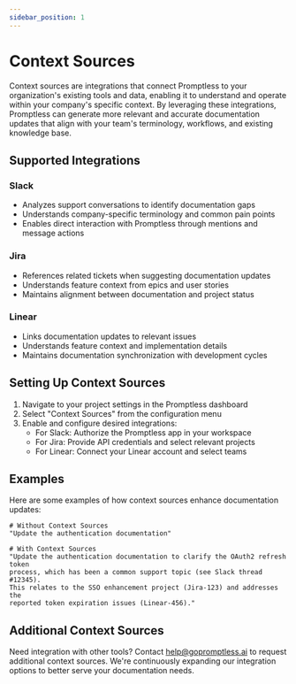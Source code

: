 ```yaml
---
sidebar_position: 1
---
```


# Context Sources

Context sources are integrations that connect Promptless to your organization's existing tools and data, enabling it to understand and operate within your company's specific context. By leveraging these integrations, Promptless can generate more relevant and accurate documentation updates that align with your team's terminology, workflows, and existing knowledge base.

## Supported Integrations

### Slack
  - Analyzes support conversations to identify documentation gaps
  - Understands company-specific terminology and common pain points
  - Enables direct interaction with Promptless through mentions and message actions

### Jira
  - References related tickets when suggesting documentation updates
  - Understands feature context from epics and user stories
  - Maintains alignment between documentation and project status

### Linear
  - Links documentation updates to relevant issues
  - Understands feature context and implementation details
  - Maintains documentation synchronization with development cycles

## Setting Up Context Sources

1. Navigate to your project settings in the Promptless dashboard
2. Select "Context Sources" from the configuration menu
3. Enable and configure desired integrations:
   - For Slack: Authorize the Promptless app in your workspace
   - For Jira: Provide API credentials and select relevant projects
   - For Linear: Connect your Linear account and select teams

## Examples

Here are some examples of how context sources enhance documentation updates:

```
# Without Context Sources
"Update the authentication documentation"

# With Context Sources
"Update the authentication documentation to clarify the OAuth2 refresh token 
process, which has been a common support topic (see Slack thread #12345). 
This relates to the SSO enhancement project (Jira-123) and addresses the 
reported token expiration issues (Linear-456)."
```

## Additional Context Sources

Need integration with other tools? Contact [help@gopromptless.ai](mailto:help@gopromptless.ai) to request additional context sources. We're continuously expanding our integration options to better serve your documentation needs.